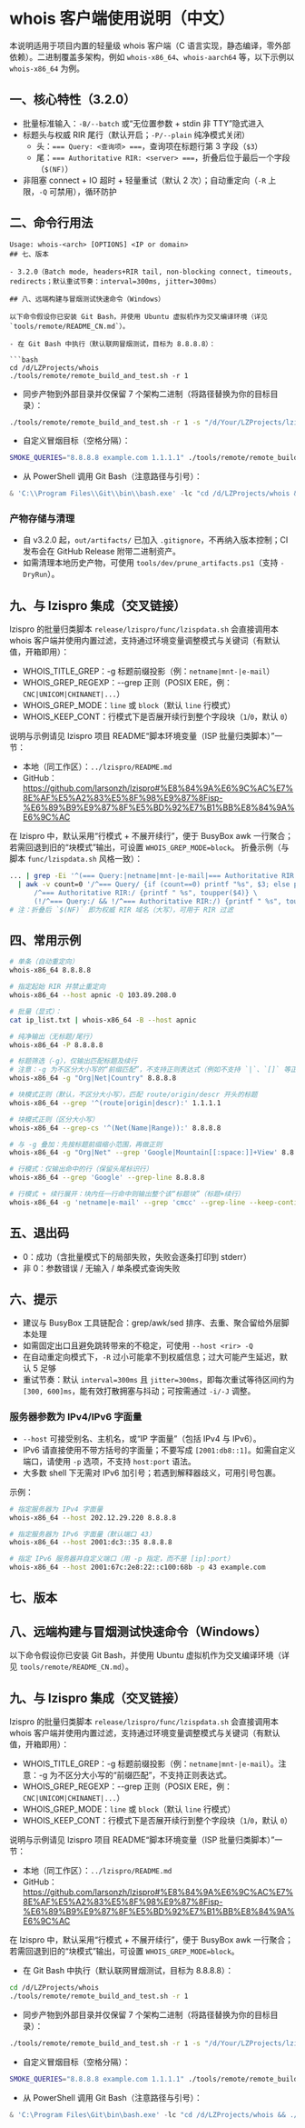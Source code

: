 # whois 客户端使用说明（中文）

本说明适用于项目内置的轻量级 whois 客户端（C 语言实现，静态编译，零外部依赖）。二进制覆盖多架构，例如 `whois-x86_64`、`whois-aarch64` 等，以下示例以 `whois-x86_64` 为例。

## 一、核心特性（3.2.0）
- 批量标准输入：`-B/--batch` 或“无位置参数 + stdin 非 TTY”隐式进入
- 标题头与权威 RIR 尾行（默认开启；`-P/--plain` 纯净模式关闭）
  - 头：`=== Query: <查询项> ===`，查询项在标题行第 3 字段（`$3`）
  - 尾：`=== Authoritative RIR: <server> ===`，折叠后位于最后一个字段（`$(NF)`）
- 非阻塞 connect + IO 超时 + 轻量重试（默认 2 次）；自动重定向（`-R` 上限，`-Q` 可禁用），循环防护

## 二、命令行用法

```
Usage: whois-<arch> [OPTIONS] <IP or domain>
## 七、版本

- 3.2.0（Batch mode, headers+RIR tail, non-blocking connect, timeouts, redirects；默认重试节奏：interval=300ms, jitter=300ms）

## 八、远端构建与冒烟测试快速命令（Windows）

以下命令假设你已安装 Git Bash，并使用 Ubuntu 虚拟机作为交叉编译环境（详见 `tools/remote/README_CN.md`）。

- 在 Git Bash 中执行（默认联网冒烟测试，目标为 8.8.8.8）：

```bash
cd /d/LZProjects/whois
./tools/remote/remote_build_and_test.sh -r 1
```

- 同步产物到外部目录并仅保留 7 个架构二进制（将路径替换为你的目标目录）：

```bash
./tools/remote/remote_build_and_test.sh -r 1 -s "/d/Your/LZProjects/lzispro/release/lzispro/whois" -P 1
```

- 自定义冒烟目标（空格分隔）：

```bash
SMOKE_QUERIES="8.8.8.8 example.com 1.1.1.1" ./tools/remote/remote_build_and_test.sh -r 1
```

- 从 PowerShell 调用 Git Bash（注意路径与引号）：

```powershell
& 'C:\\Program Files\\Git\\bin\\bash.exe' -lc "cd /d/LZProjects/whois && ./tools/remote/remote_build_and_test.sh -r 1 -s /d/Your/LZProjects/lzispro/release/lzispro/whois -P 1"
```

### 产物存储与清理

- 自 v3.2.0 起，`out/artifacts/` 已加入 `.gitignore`，不再纳入版本控制；CI 发布会在 GitHub Release 附带二进制资产。
- 如需清理本地历史产物，可使用 `tools/dev/prune_artifacts.ps1`（支持 `-DryRun`）。

## 九、与 lzispro 集成（交叉链接）

lzispro 的批量归类脚本 `release/lzispro/func/lzispdata.sh` 会直接调用本 whois 客户端并使用内置过滤，支持通过环境变量调整模式与关键词（有默认值，开箱即用）：

- WHOIS_TITLE_GREP：-g 标题前缀投影（例：`netname|mnt-|e-mail`）
- WHOIS_GREP_REGEXP：--grep 正则（POSIX ERE，例：`CNC|UNICOM|CHINANET|...`）
- WHOIS_GREP_MODE：`line` 或 `block`（默认 `line` 行模式）
- WHOIS_KEEP_CONT：行模式下是否展开续行到整个字段块（`1`/`0`，默认 `0`）

说明与示例请见 lzispro 项目 README“脚本环境变量（ISP 批量归类脚本）”一节：

- 本地（同工作区）：`../lzispro/README.md`
- GitHub：https://github.com/larsonzh/lzispro#%E8%84%9A%E6%9C%AC%E7%8E%AF%E5%A2%83%E5%8F%98%E9%87%8Fisp-%E6%89%B9%E9%87%8F%E5%BD%92%E7%B1%BB%E8%84%9A%E6%9C%AC

在 lzispro 中，默认采用“行模式 + 不展开续行”，便于 BusyBox awk 一行聚合；若需回退到旧的“块模式”输出，可设置 `WHOIS_GREP_MODE=block`。
折叠示例（与脚本 `func/lzispdata.sh` 风格一致）：

```sh
... | grep -Ei '^(=== Query:|netname|mnt-|e-mail|=== Authoritative RIR:)' \
  | awk -v count=0 '/^=== Query/ {if (count==0) printf "%s", $3; else printf "\n%s", $3; count++; next} \
      /^=== Authoritative RIR:/ {printf " %s", toupper($4)} \
      (!/^=== Query:/ && !/^=== Authoritative RIR:/) {printf " %s", toupper($2)} END {printf "\n"}'
# 注：折叠后 `$(NF)` 即为权威 RIR 域名（大写），可用于 RIR 过滤
```

## 四、常用示例

```sh
# 单条（自动重定向）
whois-x86_64 8.8.8.8

# 指定起始 RIR 并禁止重定向
whois-x86_64 --host apnic -Q 103.89.208.0

# 批量（显式）：
cat ip_list.txt | whois-x86_64 -B --host apnic

# 纯净输出（无标题/尾行）
whois-x86_64 -P 8.8.8.8

# 标题筛选（-g），仅输出匹配标题及续行
# 注意：-g 为不区分大小写的“前缀匹配”，不支持正则表达式（例如不支持 `|`、`[]` 等正则语法）。
whois-x86_64 -g "Org|Net|Country" 8.8.8.8

# 块模式正则（默认，不区分大小写），匹配 route/origin/descr 开头的标题
whois-x86_64 --grep '^(route|origin|descr):' 1.1.1.1

# 块模式正则（区分大小写）
whois-x86_64 --grep-cs '^(Net(Name|Range)):' 8.8.8.8

# 与 -g 叠加：先按标题前缀缩小范围，再做正则
whois-x86_64 -g "Org|Net" --grep 'Google|Mountain[[:space:]]+View' 8.8.8.8

# 行模式：仅输出命中的行（保留头尾标识行）
whois-x86_64 --grep 'Google' --grep-line 8.8.8.8

# 行模式 + 续行展开：块内任一行命中则输出整个该“标题块”（标题+续行）
whois-x86_64 -g 'netname|e-mail' --grep 'cmcc' --grep-line --keep-continuation-lines 1.2.3.4
```

## 五、退出码
- 0：成功（含批量模式下的局部失败，失败会逐条打印到 stderr）
- 非 0：参数错误 / 无输入 / 单条模式查询失败

## 六、提示
- 建议与 BusyBox 工具链配合：grep/awk/sed 排序、去重、聚合留给外层脚本处理
- 如需固定出口且避免跳转带来的不稳定，可使用 `--host <rir> -Q`
- 在自动重定向模式下，`-R` 过小可能拿不到权威信息；过大可能产生延迟，默认 5 足够
- 重试节奏：默认 `interval=300ms` 且 `jitter=300ms`，即每次重试等待区间约为 `[300, 600]ms`，能有效打散拥塞与抖动；可按需通过 `-i/-J` 调整。

### 服务器参数为 IPv4/IPv6 字面量

- `--host` 可接受别名、主机名，或“IP 字面量”（包括 IPv4 与 IPv6）。
- IPv6 请直接使用不带方括号的字面量；不要写成 `[2001:db8::1]`。如需自定义端口，请使用 `-p` 选项，不支持 `host:port` 语法。
- 大多数 shell 下无需对 IPv6 加引号；若遇到解释器歧义，可用引号包裹。

示例：

```sh
# 指定服务器为 IPv4 字面量
whois-x86_64 --host 202.12.29.220 8.8.8.8

# 指定服务器为 IPv6 字面量（默认端口 43）
whois-x86_64 --host 2001:dc3::35 8.8.8.8

# 指定 IPv6 服务器并自定义端口（用 -p 指定，而不是 [ip]:port）
whois-x86_64 --host 2001:67c:2e8:22::c100:68b -p 43 example.com
```

## 七、版本

## 八、远端构建与冒烟测试快速命令（Windows）

以下命令假设你已安装 Git Bash，并使用 Ubuntu 虚拟机作为交叉编译环境（详见 `tools/remote/README_CN.md`）。

## 九、与 lzispro 集成（交叉链接）

lzispro 的批量归类脚本 `release/lzispro/func/lzispdata.sh` 会直接调用本 whois 客户端并使用内置过滤，支持通过环境变量调整模式与关键词（有默认值，开箱即用）：

- WHOIS_TITLE_GREP：-g 标题前缀投影（例：`netname|mnt-|e-mail`）。注意：-g 为不区分大小写的“前缀匹配”，不支持正则表达式。
- WHOIS_GREP_REGEXP：--grep 正则（POSIX ERE，例：`CNC|UNICOM|CHINANET|...`）
- WHOIS_GREP_MODE：`line` 或 `block`（默认 `line` 行模式）
- WHOIS_KEEP_CONT：行模式下是否展开续行到整个字段块（`1`/`0`，默认 `0`）

说明与示例请见 lzispro 项目 README“脚本环境变量（ISP 批量归类脚本）”一节：

- 本地（同工作区）：`../lzispro/README.md`
- GitHub：https://github.com/larsonzh/lzispro#%E8%84%9A%E6%9C%AC%E7%8E%AF%E5%A2%83%E5%8F%98%E9%87%8Fisp-%E6%89%B9%E9%87%8F%E5%BD%92%E7%B1%BB%E8%84%9A%E6%9C%AC

在 lzispro 中，默认采用“行模式 + 不展开续行”，便于 BusyBox awk 一行聚合；若需回退到旧的“块模式”输出，可设置 `WHOIS_GREP_MODE=block`。

- 在 Git Bash 中执行（默认联网冒烟测试，目标为 8.8.8.8）：

```bash
cd /d/LZProjects/whois
./tools/remote/remote_build_and_test.sh -r 1
```

- 同步产物到外部目录并仅保留 7 个架构二进制（将路径替换为你的目标目录）：

```bash
./tools/remote/remote_build_and_test.sh -r 1 -s "/d/Your/LZProjects/lzispro/release/lzispro/whois" -P 1
```

- 自定义冒烟目标（空格分隔）：

```bash
SMOKE_QUERIES="8.8.8.8 example.com 1.1.1.1" ./tools/remote/remote_build_and_test.sh -r 1
```

- 从 PowerShell 调用 Git Bash（注意路径与引号）：

```powershell
& 'C:\Program Files\Git\bin\bash.exe' -lc "cd /d/LZProjects/whois && ./tools/remote/remote_build_and_test.sh -r 1 -s /d/Your/LZProjects/lzispro/release/lzispro/whois -P 1"
```
